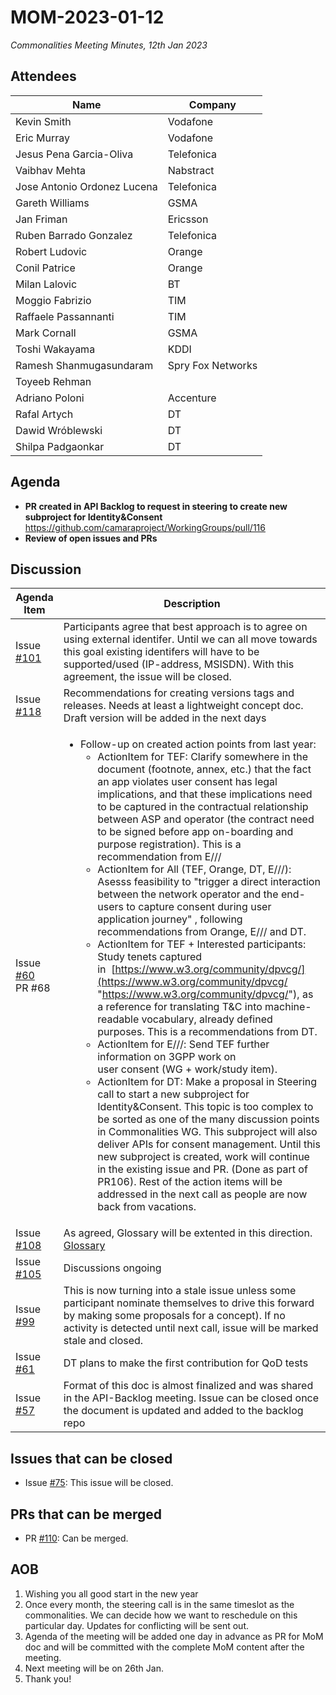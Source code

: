 # MOM-2023-01-12

*Commonalities Meeting Minutes, 12th Jan 2023*

## Attendees

| Name | Company |
| ---- | ------- |
|Kevin Smith |  Vodafone|
|Eric Murray |Vodafone |
|Jesus Pena Garcia-Oliva | Telefonica |
|Vaibhav Mehta| Nabstract |
|Jose Antonio Ordonez Lucena | Telefonica |
|Gareth Williams | GSMA |
|Jan Friman | Ericsson |
|Ruben Barrado Gonzalez | Telefonica |
|Robert Ludovic | Orange | 
|Conil Patrice | Orange | 
|Milan Lalovic | BT |
|Moggio Fabrizio | TIM |
|Raffaele Passannanti | TIM |
|Mark Cornall | GSMA |
|Toshi Wakayama |KDDI |
|Ramesh Shanmugasundaram |Spry Fox Networks |
|Toyeeb Rehman | |
|Adriano Poloni | Accenture |
|Rafal Artych | DT |
|Dawid Wróblewski |DT|
|Shilpa Padgaonkar | DT |

## Agenda

* **PR created in API Backlog to request in steering to create new subproject for Identity&Consent** https://github.com/camaraproject/WorkingGroups/pull/116 
* **Review of open issues and PRs**

## Discussion

| Agenda Item | Description |
| ----------- | ----------- |
| Issue [#101](https://github.com/camaraproject/WorkingGroups/issues/101) | Participants agree that best approach is to agree on using external identifer. Until we can all move towards this goal existing identifers will have to be supported/used (IP-address, MSISDN). With this agreement, the issue will be closed.|
| Issue [#118](https://github.com/camaraproject/WorkingGroups/issues/118) |Recommendations for creating versions tags and releases. Needs at least a lightweight concept doc. Draft version will be added in the next days |
| Issue [#60](https://github.com/camaraproject/WorkingGroups/issues/60)<br>PR #68 | <ul><li>Follow-up on created action points from last year:<ul><li>ActionItem for TEF: Clarify somewhere in the document (footnote, annex, etc.) that the fact an app violates user consent has legal implications, and that these implications need to be captured in the contractual relationship between ASP and operator (the contract need to be signed before app on-boarding and purpose registration). This is a recommendation from E///</li><li>ActionItem for All (TEF, Orange, DT, E///): Asesss feasibility to "trigger a direct interaction between the network operator and the end-users to capture consent during user application journey" , following recommendations from Orange, E/// and DT.</li><li>ActionItem for TEF + Interested participants: Study tenets captured in  [https://www.w3.org/community/dpvcg/](https://www.w3.org/community/dpvcg/ "https://www.w3.org/community/dpvcg/"), as a reference for translating T&C into machine-readable vocabulary, already defined purposes. This is a recommendations from DT.</li><li>ActionItem for E///: Send TEF further information on 3GPP work on user consent (WG + work/study item).</li><li>ActionItem for DT: Make a proposal in Steering call to start a new subproject for Identity&Consent. This topic is too complex to be sorted as one of the many discussion points in Commonalities WG. This subproject will also deliver APIs for consent management. Until this new subproject is created, work will continue in the existing issue and PR. (Done as part of PR106). Rest of the action items will be addressed in the next call as people are now back from vacations.</li></ul></li></ul> |
| Issue [#108](https://github.com/camaraproject/WorkingGroups/issues/108)|As agreed, Glossary will be extented in this direction. [Glossary](https://github.com/camaraproject/WorkingGroups/blob/main/Commonalities/documentation/Glossary.md)  |
| Issue [#105](https://github.com/camaraproject/WorkingGroups/issues/105) | Discussions ongoing  |
| Issue [#99](https://github.com/camaraproject/WorkingGroups/issues/99)| This is now turning into a stale issue unless some participant nominate themselves to drive this forward by making some proposals for a concept). If no activity is detected until next call, issue will be marked stale and closed. |
| Issue [#61](https://github.com/camaraproject/WorkingGroups/issues/61)| DT plans to make the first contribution for QoD tests |
| Issue [#57](https://github.com/camaraproject/WorkingGroups/issues/57)|Format of this doc is almost finalized and was shared in the API-Backlog meeting. Issue can be closed once the document is updated and added to the backlog repo |

## Issues that can be closed
* Issue [#75](https://github.com/camaraproject/WorkingGroups/issues/75): This issue will be closed.

## PRs that can be merged
* PR [#110](https://github.com/camaraproject/WorkingGroups/pull/110): Can be merged.

## AOB

1. Wishing you all good start in the new year
2. Once every month, the steering call is in the same timeslot as the commonalities. We can decide how we want to reschedule on this particular day. Updates for conflicting will be sent out.
3. Agenda of the meeting will be added one day in advance as PR for MoM doc and will be committed with the complete MoM content after the meeting.
4. Next meeting will be on 26th Jan.
4. Thank you!
